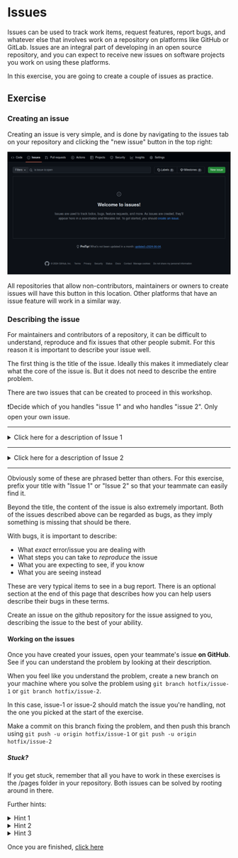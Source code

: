 # Issues

Issues can be used to track work items, request features, report bugs, and whatever else that involves work on a repository on platforms like GitHub or GitLab.
Issues are an integral part of developing in an open source repository, and you can expect to receive new issues on software projects you work on using these platforms.

In this exercise, you are going to create a couple of issues as practice.

## Exercise

### Creating an issue

Creating an issue is very simple, and is done by navigating to the issues tab on your repository and clicking the "new issue" button in the top right:

[![Issues tab](/images/issues.png)](/images/issues.png)

All repositories that allow non-contributors, maintainers or owners to create issues will have this button in this location.
Other platforms that have an issue feature will work in a similar way.

### Describing the issue

For maintainers and contributors of a repository, it can be difficult to understand, reproduce and fix issues that other people submit.
For this reason it is important to describe your issue well.

The first thing is the title of the issue.
Ideally this makes it immediately clear what the core of the issue is.
But it does not need to describe the entire problem.


There are two issues that can be created to proceed in this workshop.

❗Decide which of you handles "issue 1" and who handles "issue 2".
Only open your own issue.

<hr>

<details>
<summary>Click here for a description of Issue 1</summary>

The first issue is that you added a contributing-to-a-repository page to the listing, but it's blank.
This is because the filename is missing its .md extension.

From the perspective of the user, all they know is that there is a page that looks like it has no content, so some ways to phrase this may be:

- missing content
- contributing-to-a-repository.md is missing content
- why can't I see the article
- contributing to repository page should be there but it isn't why

</details>

<hr>

<details>
<summary>Click here for a description of Issue 2</summary>

This second issue is that there ought to be a page on creating pull requests, but it's missing from the listing.
This is because the file listing has a # character at the start, and the website interprets it as a comment.

From the perspective of the user, they may have been told there would be a page with this content, but they can't see it.
Some ways they may phrase this are:

- missing article
- creating-pull-requests not showing in list
- where is the creating pull requests thing
- please add the pull requests page

</details>

<hr>

Obviously some of these are phrased better than others.
For this exercise, prefix your title with "Issue 1" or "Issue 2" so that your teammate can easily find it.

Beyond the title, the content of the issue is also extremely important.
Both of the issues described above can be regarded as bugs, as they imply something is missing that should be there.

With bugs, it is important to describe:
- What _exact_ error/issue you are dealing with
- What steps you can take to _reproduce_ the issue
- What you are expecting to see, if you know
- What you are seeing instead

These are very typical items to see in a bug report.
There is an optional section at the end of this page that describes how you can help users describe their bugs in these terms.

Create an issue on the github repository for the issue assigned to you, describing the issue to the best of your ability.

#### Working on the issues

Once you have created your issues, open your teammate's issue **on GitHub**.
See if you can understand the problem by looking at their description.

When you feel like you understand the problem, create a new branch on your machine where you solve the problem using `git branch hotfix/issue-1` or `git branch hotfix/issue-2`.

In this case, issue-1 or issue-2 should match the issue you're handling, not the one you picked at the start of the exercise.

Make a commit on this branch fixing the problem, and then push this branch using `git push -u origin hotfix/issue-1` or `git push -u origin hotfix/issue-2`

##### Stuck?
If you get stuck, remember that all you have to work in these exercises is the /pages folder in your repository.
Both issues can be solved by rooting around in there.

Further hints:

<details>
<summary>Hint 1</summary>
Each line in listing.txt is a page that shows up as a link on the left side of the website.
</details>


<details>
<summary>Hint 2</summary>
A link to a page will show up regardless of whether a page with that file name exists
</details>


<details>
<summary>Hint 3</summary>
Remember that lines starting with a # are comments and are ignored by the website.
</details>

Once you are finished, [click here](index.html?page=creating-pull-requests.md)
